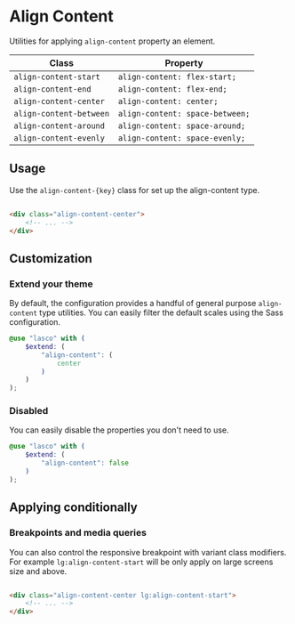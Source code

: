 # Align Content

Utilities for applying `align-content` property an element.

| Class                   | Property                        |
|-------------------------|---------------------------------|
| `align-content-start`   | `align-content: flex-start;`    |
| `align-content-end`     | `align-content: flex-end;`      |
| `align-content-center`  | `align-content: center;`        |
| `align-content-between` | `align-content: space-between;` |
| `align-content-around`  | `align-content: space-around;`  |
| `align-content-evenly`  | `align-content: space-evenly;`  |

## Usage

Use the `align-content-{key}` class for set up the align-content type.

```html

<div class="align-content-center">
    <!-- ... -->
</div>
```

## Customization

### Extend your theme

By default, the configuration provides a handful of general purpose `align-content` type utilities. You can easily
filter the default scales using the Sass configuration.

```scss
@use "lasco" with (
    $extend: (
        "align-content": (
            center
        )
    )
);
```

### Disabled

You can easily disable the properties you don't need to use.

```scss
@use "lasco" with (
    $extend: (
        "align-content": false
    )
);
```

## Applying conditionally

### Breakpoints and media queries

You can also control the responsive breakpoint with variant class modifiers. For example `lg:align-content-start` will
be only apply on large screens size and above.

```html

<div class="align-content-center lg:align-content-start">
    <!-- ... -->
</div>
```
